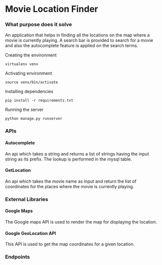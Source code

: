# Movie Location Finder

### What purpose does it solve

An application that helps in finding all the locations on the map where a movie is currently playing.
A search bar is provided to search for a movie and also the autocomplete feature is applied on the 
search terms.

Creating the environment
```
virtualenv venv
```

Activating environment
```
source venv/bin/activate
```
Installing dependencies
```
pip install -r requirements.txt
```

Running the server

```
python manage.py runserver
```

### APIs

#### Autocomplete
An api which takes a string and returns a list of strings 
having the input string as its prefix. The lookup is performed 
in the mysql table.

#### GetLocation
An api which takes the movie name as input and return the list of
coordinates for the places where the movie is currently playing. 


### External Libraries

#### Google Maps
The Google maps API is used to render the map for displaying the location.

#### Google GeoLocation API
This API is used to get the map coordinates for a given location.

### Endpoints
